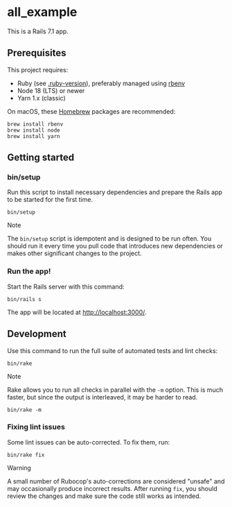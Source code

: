 # all_example

This is a Rails 7.1 app.

## Prerequisites

This project requires:

- Ruby (see [.ruby-version](./.ruby-version)), preferably managed using [rbenv](https://github.com/rbenv/rbenv)
- Node 18 (LTS) or newer
- Yarn 1.x (classic)

On macOS, these [Homebrew](http://brew.sh) packages are recommended:

```
brew install rbenv
brew install node
brew install yarn
```

## Getting started

### bin/setup

Run this script to install necessary dependencies and prepare the Rails app to be started for the first time.

```
bin/setup
```

> [!NOTE]
> The `bin/setup` script is idempotent and is designed to be run often. You should run it every time you pull code that introduces new dependencies or makes other significant changes to the project.

### Run the app!

Start the Rails server with this command:

```
bin/rails s
```

The app will be located at <http://localhost:3000/>.

## Development

Use this command to run the full suite of automated tests and lint checks:

```
bin/rake
```

> [!NOTE]
> Rake allows you to run all checks in parallel with the `-m` option. This is much faster, but since the output is interleaved, it may be harder to read.

```
bin/rake -m
```

### Fixing lint issues

Some lint issues can be auto-corrected. To fix them, run:

```
bin/rake fix
```

> [!WARNING]
> A small number of Rubocop's auto-corrections are considered "unsafe" and may
> occasionally produce incorrect results. After running `fix`, you should
> review the changes and make sure the code still works as intended.
